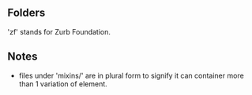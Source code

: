 Folders
--------

'zf' stands for Zurb Foundation.

Notes
-------
* files under 'mixins/' are in plural form to signify it can container more than 1 variation of element.

